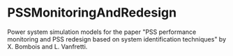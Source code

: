 # PSSMonitoringAndRedesign
Power system simulation models for the paper "PSS performance monitoring and PSS redesign based on system identification techniques" by X. Bombois and L. Vanfretti.
